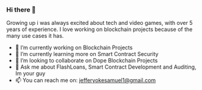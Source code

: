 ### Hi there 👋

Growing up i was always excited about tech and video games, with over 5 years of experience. I love working on blockchain projects because of the many use cases it has.

- 🔭 I’m currently working on Blockchain Projects
- 🌱 I’m currently learning more on Smart Contract Security
- 👯 I’m looking to collaborate on Dope Blockchain Projects
- 💬 Ask me about FlashLoans, Smart Contract Development and Auditing, Im your guy
- 📫 You can reach me on: jefferyokesamuel1@gmail.com

